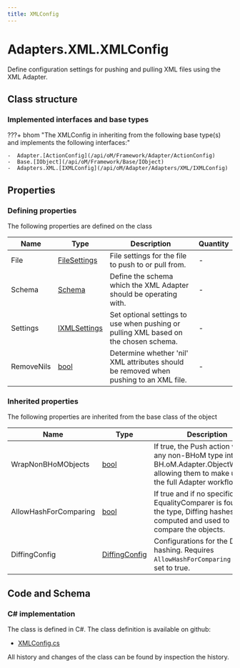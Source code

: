 ```yaml
---
title: XMLConfig
---
```


# Adapters.XML.XMLConfig

Define configuration settings for pushing and pulling XML files using the XML Adapter.

## Class structure

### Implemented interfaces and base types

???+ bhom "The XMLConfig in inheriting from the following base type(s) and implements the following interfaces:"

    -  Adapter.[ActionConfig](/api/oM/Framework/Adapter/ActionConfig)
    -  Base.[IObject](/api/oM/Framework/Base/IObject)
    -  Adapters.XML.[IXMLConfig](/api/oM/Adapter/Adapters/XML/IXMLConfig)


## Properties



### Defining properties

The following properties are defined on the class

| Name             | Type             | Description      | Quantity         |
|------------------|------------------|------------------|------------------|
| File | [FileSettings](/api/oM/Framework/Adapter/FileSettings) | File settings for the file to push to or pull from. | - |
| Schema | [Schema](/api/oM/Adapter/Adapters/XML/Enums/Schema) | Define the schema which the XML Adapter should be operating with. | - |
| Settings | [IXMLSettings](/api/oM/Adapter/Adapters/XML/Settings/IXMLSettings) | Set optional settings to use when pushing or pulling XML based on the chosen schema. | - |
| RemoveNils | [bool](https://learn.microsoft.com/en-us/dotnet/api/System.Boolean?view=netstandard-2.0) | Determine whether 'nil' XML attributes should be removed when pushing to an XML file. | - |


### Inherited properties
The following properties are inherited from the base class of the object

| Name             | Type             | Description      | Quantity         |
|------------------|------------------|------------------|------------------|
| WrapNonBHoMObjects | [bool](https://learn.microsoft.com/en-us/dotnet/api/System.Boolean?view=netstandard-2.0) | If true, the Push action wraps any non-BHoM type into a BH.oM.Adapter.ObjectWrapper, allowing them to make use of the full Adapter workflow. | - |
| AllowHashForComparing | [bool](https://learn.microsoft.com/en-us/dotnet/api/System.Boolean?view=netstandard-2.0) | If true and if no specific EqualityComparer is found for the type, Diffing hashes are computed and used to compare the objects. | - |
| DiffingConfig | [DiffingConfig](/api/oM/Framework/Diffing/DiffingConfig) | Configurations for the Diffing hashing. Requires `AllowHashForComparing` to be set to true. | - |


## Code and Schema

### C# implementation

The class is defined in C#. The class definition is available on github:

- [XMLConfig.cs](https://github.com/BHoM/XML_Toolkit/blob/develop/XML_oM/Config/XMLConfig.cs)

All history and changes of the class can be found by inspection the history.
